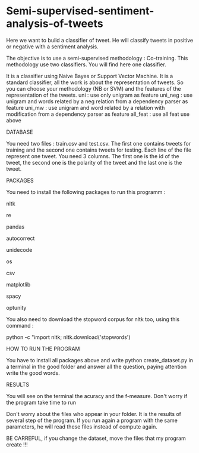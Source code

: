 # Semi-supervised-sentiment-analysis-of-tweets


Here we want to build a classifier of tweet. He will classify tweets in positive or negative with a sentiment analysis.

The objective is to use a semi-supervised methodology : Co-training. This methodology use two classifiers. You will find here one classifier.

It is a classifier using Naive Bayes or Support Vector Machine. It is a standard classifier, all the work is about the representation of tweets. So you can choose your methodology (NB or SVM) and the features of the representation of the tweets.
uni : use only unigram as feature
uni_neg : use unigram and words related by a neg relation from a dependency parser as feature
uni_mw : use unigram and word related by a relation with modification from a dependency parser as feature
all_feat : use all feat use above

DATABASE 

You need two files : train.csv and test.csv. The first one contains tweets for training and the second one contains tweets for testing. 
Each line of the file represent one tweet. You need 3 columns. The first one is the id of the tweet, the second one is the polarity of the tweet and the last one is the tweet. 

PACKAGES 

You need to install the following packages to run this programm : 

nltk 

re

pandas

autocorrect

unidecode

os

csv

matplotlib

spacy

optunity

You also need to download the stopword corpus for nltk too, using this command : 

python -c "import nltk; nltk.download('stopwords')

HOW TO RUN THE PROGRAM

You have to install all packages above and write 
    python create_dataset.py
in a terminal in the good folder and answer all the question, paying attention write the good words.

RESULTS

You will see on the terminal the acuracy and the f-measure. Don't worry if the program take time to run

Don't worry about the files who appear in your folder. It is the results of several step of the program. If you run again a program with the same parameters, he will read these files instead of compute again.

BE CARREFUL, if you change the dataset, move the files that my program create !!! 

